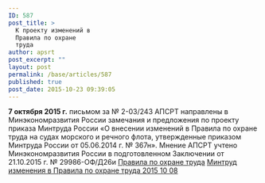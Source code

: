 ```yaml
---
ID: 587
post_title: >
  К проекту изменений в
  Правила по охране
  труда
author: apsrt
post_excerpt: ""
layout: post
permalink: /base/articles/587
published: true
post_date: 2015-10-23 09:39:05
---
```

<strong>7 октября 2015 г.</strong> письмом за № 2-03/243 АПСРТ направлены в Минэкономразвития России замечания и предложения по проекту приказа Минтруда России «О внесении изменений в Правила по охране труда на судах морского и речного флота, утвержденные приказом Минтруда России от 05.06.2014 г. № 367н». Мнение АПСРТ учтено Минэкономразвития России в подготовленном Заключении от 21.10.2015 г. № 29986-ОФ/Д26и
<a href="http://www.apsrt.ru/wp-content/uploads/2015/10/Правила-по-охране-труда.pdf">Правила по охране труда</a>
<a href="http://www.apsrt.ru/wp-content/uploads/2015/10/Минтруд-изменения-в-Правила-по-охране-труда-2015-10-08.doc">Минтруд изменения в Правила по охране труда 2015 10 08</a>